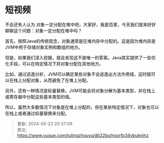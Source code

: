 # 短视频

<font style="color:rgb(6, 6, 7);">不会还有人认为 对象一定分配在堆中吧，大家好，我是百里，今天我们就来好好聊聊这个问题：对象一定分配在堆中吗？</font>

<font style="color:rgb(6, 6, 7);">首先，按照Java的传统观念，对象通常是在堆内存中分配的。这是因为堆内存是JVM中用于存储对象实例和数组的地方。</font>

<font style="color:rgb(6, 6, 7);">但是，如果我们深入挖掘，就会发现这不是唯一的答案。Java其实提供了一些优化手段，可以在特定情况下将对象分配在其他地方。</font>

<font style="color:rgb(6, 6, 7);">比如，通过逃逸分析，JVM可以确定某些对象不会逃逸出方法作用域，这时就可以在栈上分配对象，从而避免了在堆上分配。</font>

<font style="color:rgb(6, 6, 7);">另外，还有一种情况是标量替换，JVM可能会将对象分解为基本类型，并在栈上或寄存器中分配这些基本类型的值。</font>

<font style="color:rgb(6, 6, 7);">所以，虽然大多数情况下对象是在堆上分配的，但在某些特定情况下，对象也可以在栈上或者通过标量替换来分配。</font>



> 更新: 2024-05-23 20:37:09  
> 原文: <https://www.yuque.com/tulingzhouyu/db22bv/hoorfp34vbuknihz>